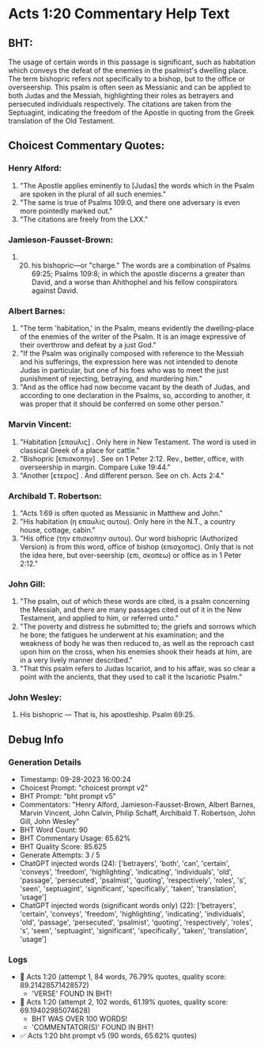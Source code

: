 # Acts 1:20 Commentary Help Text

## BHT:
The usage of certain words in this passage is significant, such as habitation which conveys the defeat of the enemies in the psalmist's dwelling place. The term bishopric refers not specifically to a bishop, but to the office or overseership. This psalm is often seen as Messianic and can be applied to both Judas and the Messiah, highlighting their roles as betrayers and persecuted individuals respectively. The citations are taken from the Septuagint, indicating the freedom of the Apostle in quoting from the Greek translation of the Old Testament.

## Choicest Commentary Quotes:
### Henry Alford:
1. "The Apostle applies eminently to [Judas] the words which in the Psalm are spoken in the plural of all such enemies."
2. "The same is true of Psalms 109:0, and there one adversary is even more pointedly marked out."
3. "The citations are freely from the LXX."

### Jamieson-Fausset-Brown:
1. 20. his bishopric—or "charge."
	The words are a combination of Psalms 69:25;
	Psalms 109:8; in which the apostle
	discerns a greater than David, and a worse than Ahithophel and his
	fellow conspirators against David.

### Albert Barnes:
1. "The term 'habitation,' in the Psalm, means evidently the dwelling-place of the enemies of the writer of the Psalm. It is an image expressive of their overthrow and defeat by a just God."
2. "If the Psalm was originally composed with reference to the Messiah and his sufferings, the expression here was not intended to denote Judas in particular, but one of his foes who was to meet the just punishment of rejecting, betraying, and murdering him."
3. "And as the office had now become vacant by the death of Judas, and according to one declaration in the Psalms, so, according to another, it was proper that it should be conferred on some other person."

### Marvin Vincent:
1. "Habitation [επαυλις] . Only here in New Testament. The word is used in classical Greek of a place for cattle."
2. "Bishopric [επισκοπην] . See on 1 Peter 2:12. Rev., better, office, with overseership in margin. Compare Luke 19:44."
3. "Another [ετερος] . And different person. See on ch. Acts 2:4."

### Archibald T. Robertson:
1. "Acts 1:69 is often quoted as Messianic in Matthew and John."
2. "His habitation (η επαυλις αυτου). Only here in the N.T., a country house, cottage, cabin."
3. "His office (την επισκοπην αυτου). Our word bishopric (Authorized Version) is from this word, office of bishop (επισχοπος). Only that is not the idea here, but over-seership (επι, σκοπεω) or office as in 1 Peter 2:12."

### John Gill:
1. "The psalm, out of which these words are cited, is a psalm concerning the Messiah, and there are many passages cited out of it in the New Testament, and applied to him, or referred unto."
2. "The poverty and distress he submitted to; the griefs and sorrows which he bore; the fatigues he underwent at his examination; and the weakness of body he was then reduced to, as well as the reproach cast upon him on the cross, when his enemies shook their heads at him, are in a very lively manner described."
3. "That this psalm refers to Judas Iscariot, and to his affair, was so clear a point with the ancients, that they used to call it the Iscariotic Psalm."

### John Wesley:
1. His bishopric — That is, his apostleship. Psalm 69:25.


## Debug Info
### Generation Details
- Timestamp: 09-28-2023 16:00:24
- Choicest Prompt: "choicest prompt v2"
- BHT Prompt: "bht prompt v5"
- Commentators: "Henry Alford, Jamieson-Fausset-Brown, Albert Barnes, Marvin Vincent, John Calvin, Philip Schaff, Archibald T. Robertson, John Gill, John Wesley"
- BHT Word Count: 90
- BHT Commentary Usage: 65.62%
- BHT Quality Score: 85.625
- Generate Attempts: 3 / 5
- ChatGPT injected words (24):
	['betrayers', 'both', 'can', 'certain', 'conveys', 'freedom', 'highlighting', 'indicating', 'individuals', 'old', 'passage', 'persecuted', 'psalmist', 'quoting', 'respectively', 'roles', 's', 'seen', 'septuagint', 'significant', 'specifically', 'taken', 'translation', 'usage']
- ChatGPT injected words (significant words only) (22):
	['betrayers', 'certain', 'conveys', 'freedom', 'highlighting', 'indicating', 'individuals', 'old', 'passage', 'persecuted', 'psalmist', 'quoting', 'respectively', 'roles', 's', 'seen', 'septuagint', 'significant', 'specifically', 'taken', 'translation', 'usage']

### Logs
- 🔄 Acts 1:20 (attempt 1, 84 words, 76.79% quotes, quality score: 89.21428571428572) 
	- 'VERSE' FOUND IN BHT!
- 🔄 Acts 1:20 (attempt 2, 102 words, 61.19% quotes, quality score: 69.19402985074628) 
	- BHT WAS OVER 100 WORDS! 
	- 'COMMENTATOR(S)' FOUND IN BHT!
- ✅ Acts 1:20 bht prompt v5 (90 words, 65.62% quotes)